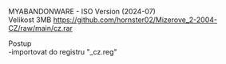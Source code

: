 MYABANDONWARE - ISO Version (2024-07)
<br/>
Velikost 3MB https://github.com/hornster02/Mizerove_2-2004-CZ/raw/main/cz.rar

Postup
<br/>
-importovat do registru "_cz.reg"
